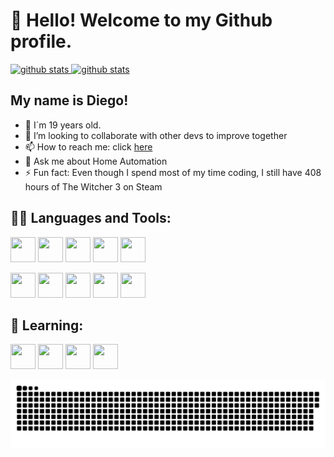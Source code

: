 # 👋 Hello! Welcome to my Github profile.

<div>
  <a href="https://github.com/diegoborba25?tab=repositories">

  <!-- Github Stats -->
  <picture>
    <source height="190em" media="(prefers-color-scheme: dark)" srcset="https://github-readme-stats.vercel.app/api?username=diegoborba25&include_all_commits=true&count_private=true&show_icons=true&theme=radical">
    <source height="190em" media="(prefers-color-scheme: light)" srcset="https://github-readme-stats.vercel.app/api?username=diegoborba25&include_all_commits=true&count_private=true&show_icons=true">
    <img height="190em" alt="github stats" src="https://github-readme-stats.vercel.app/api?username=diegoborba25&include_all_commits=true&count_private=true&show_icons=true">
  </picture>

  <!-- Top Langs -->
  <picture>
    <source height="190em" media="(prefers-color-scheme: dark)" srcset="https://github-readme-stats.vercel.app/api/top-langs/?username=diegoborba25&layout=compact&langs_count=8&theme=radical">
    <source height="190em" media="(prefers-color-scheme: light)" srcset="https://github-readme-stats.vercel.app/api/top-langs/?username=diegoborba25&layout=compact&langs_count=8">
    <img height="190em" alt="github stats" src="https://github-readme-stats.vercel.app/api/top-langs/?username=diegoborba25&layout=compact&langs_count=8">
  </picture>
  </a>
<div>

## My name is Diego!
- 👨 I´m 19 years old.
- 👯 I’m looking to collaborate with other devs to improve together
- 📫 How to reach me: click <a href="https://diegoborba.dev">here</a>
- 💬 Ask me about Home Automation
- ⚡ Fun fact: Even though I spend most of my time coding, I still have 408 hours of The Witcher 3 on Steam 

## 🧑‍💻 Languages and Tools:
<p align="left">
<a href="https://docs.oracle.com/en/java/"> <img src="https://cdn.jsdelivr.net/gh/devicons/devicon/icons/java/java-original.svg"  width="40" height="40"/></a>
<a href="https://www.python.org"> <img src="https://cdn.jsdelivr.net/gh/devicons/devicon/icons/python/python-original.svg"  width="40" height="40"/></a>
<a href="https://flask.palletsprojects.com/en/2.2.x/"> <img src="https://cdn.jsdelivr.net/gh/devicons/devicon/icons/flask/flask-original-wordmark.svg" width="40" height="40"/></a>
<a href="https://www.w3.org/html/"> <img src="https://cdn.jsdelivr.net/gh/devicons/devicon/icons/html5/html5-original.svg" width="40" height="40"/></a>
<a href="https://www.w3schools.com/css/"> <img src="https://cdn.jsdelivr.net/gh/devicons/devicon/icons/css3/css3-original.svg" width="40" height="40"/></a>

<a href="https://git-scm.com"> <img src="https://cdn.jsdelivr.net/gh/devicons/devicon/icons/git/git-original.svg" width="40" height="40"/></a>
<a href="https://about.gitlab.com"> <img src="https://cdn.jsdelivr.net/gh/devicons/devicon/icons/gitlab/gitlab-original-wordmark.svg"  width="40" height="40"/></a>
<a href="https://filezilla-project.org"> <img src="https://cdn.jsdelivr.net/gh/devicons/devicon/icons/filezilla/filezilla-plain-wordmark.svg" width="40" height="40"/></a>
<a href="https://www.atlassian.com/br/software/jira"> <img src="https://cdn.jsdelivr.net/gh/devicons/devicon/icons/jira/jira-original-wordmark.svg"   width="40" height="40"/></a>
<a href="https://www.mysql.com"> <img src="https://cdn.jsdelivr.net/gh/devicons/devicon/icons/mysql/mysql-original-wordmark.svg"  width="40" height="40"/></a>
</p>

<!-- vscode, github, sublime, eclipse -->

## 🌱 Learning:
<p align="left">
<a href="https://www.javascript.com"> <img src="https://cdn.jsdelivr.net/gh/devicons/devicon/icons/javascript/javascript-original.svg"  width="40" height="40"/></a>
<a href="https://nodejs.org/en/"> <img src="https://cdn.jsdelivr.net/gh/devicons/devicon/icons/nodejs/nodejs-original.svg"  width="40" height="40"/></a>
<a href="https://discord.js.org/#/"> <img src="https://cdn.jsdelivr.net/gh/devicons/devicon/icons/discordjs/discordjs-original.svg" width="40" height="40"/></a>
<a id="contact"  href="https://www.npmjs.com"> <img src="https://cdn.jsdelivr.net/gh/devicons/devicon/icons/npm/npm-original-wordmark.svg" width="40" height="40"/></a>
</p>

<picture>
  <source media="(prefers-color-scheme: dark)" srcset="https://raw.githubusercontent.com/diegoborba25/diegoborba25/output/github-contribution-grid-snake-dark.svg">
  <source media="(prefers-color-scheme: light)" srcset="https://raw.githubusercontent.com/diegoborba25/diegoborba25/output/github-contribution-grid-snake.svg">
  <img alt="github contribution grid snake animation" src="https://raw.githubusercontent.com/diegoborba25/diegoborba25/output/github-contribution-grid-snake.svg">
</picture>
